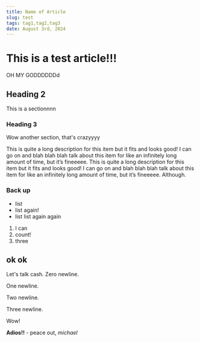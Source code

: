 ```yaml
---
title: Name of Article
slug: test
tags: tag1,tag2,tag3
date: August 3rd, 2024
---
```


# This is a test article!!!

OH MY GODDDDDDd

## Heading 2

This is a sectionnnn

### Heading 3

Wow another section, that's crazyyyy

This is quite a long description for this item but it fits and looks good! I can go on and blah blah blah talk about this item for like an infinitely long amount of time, but it’s fineeeee. This is quite a long description for this item but it fits and looks good! I can go on and blah blah blah talk about this item for like an infinitely long amount of time, but it’s fineeeee. Although.

### Back up

- list
- list again!
- list list again again

1. I can
2. count!
3. three

## ok ok

Let's talk cash.
Zero newline.

One newline.


Two newline.



Three newline.

Wow!

**Adios!!** - peace out, *michael*
